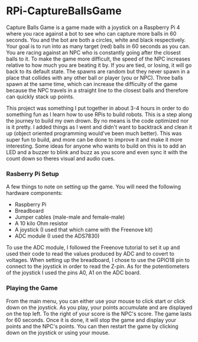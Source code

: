 # RPi-CaptureBallsGame
Capture Balls Game is a game made with a joystick on a Raspberry Pi 4 where you race against a bot to see who can capture more balls in 60 seconds. You and the bot are both a circles, white and black respectively. Your goal is to run into as many target (red) balls in 60 seconds as you can. You are racing against an NPC who is constantly going after the closest balls to it. To make the game more difficult, the speed of the NPC increases relative to how much you are beating it by. If you are tied, or losing, it will go back to its default state. The spawns are random but they never spawn in a place that collides with any other ball or player (you or NPC). Three balls spawn at the same time, which can increase the difficulty of the game because the NPC travels in a straight line to the closest balls and therefore can quickly stack up points. 

This project was something I put together in about 3-4 hours in order to do something fun as I learn how to use RPis to build robots. This is a step along the journey to build my own drown. By no means is the code optimized nor is it pretty. I added things as I went and didn't want to backtrack and clean it up (object oriented programming would've been much better). This was super fun to build, and more can be done to improve it and make it more interesting. Some ideas for anyone who wants to build on this is to add an LED and a buzzer to blink and buzz as you score and even sync it with the count down so theres visual and audio cues.

<h3>Rasberry Pi Setup</h3>
A few things to note on setting up the game. You will need the following hardware components:
<ul>
  <li>Raspberry Pi</li>
  <li>Breadboard</li>
  <li>Jumper cables (male-male and female-male)</li>
  <li>A 10 kilo Ohm resistor</li>
  <li>A joystick (I used that which came with the Freenove kit)</li>
  <li>ADC module (I used the ADS7830)</li>
</ul>
To use the ADC module, I followed the Freenove tutorial to set it up and used their code to read the values produced by ADC and to covert to voltages. When setting up the breadboard, I chose to use the GPIO18 pin to connect to the joystick in order to read the Z-pin. As for the potentiometers of the joystick I used the pins A0, A1 on the ADC board.

<h3>Playing the Game</h3>
From the main menu, you can either use your mouse to click start or click down on the joystick. As you play, your points accumulate and are displayed on the top left. To the right of your score is the NPC's score. The game lasts for 60 seconds. Once it is done, it will stop the game and display your points and the NPC's points. You can then restart the game by clicking down on the joystick or using your mouse.
